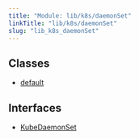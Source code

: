 ```yaml
---
title: "Module: lib/k8s/daemonSet"
linkTitle: "lib/k8s/daemonSet"
slug: "lib_k8s_daemonSet"
---
```


## Classes

- [default](../classes/lib_k8s_daemonSet.default.md)

## Interfaces

- [KubeDaemonSet](../interfaces/lib_k8s_daemonSet.KubeDaemonSet.md)
